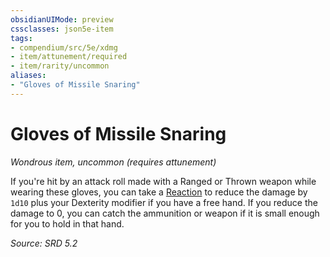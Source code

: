 ```yaml
---
obsidianUIMode: preview
cssclasses: json5e-item
tags:
- compendium/src/5e/xdmg
- item/attunement/required
- item/rarity/uncommon
aliases: 
- "Gloves of Missile Snaring"
---
```

# Gloves of Missile Snaring
*Wondrous item, uncommon (requires attunement)*  


If you're hit by an attack roll made with a Ranged or Thrown weapon while wearing these gloves, you can take a [Reaction](rules/variant-rules/reaction-xphb.md) to reduce the damage by `1d10` plus your Dexterity modifier if you have a free hand. If you reduce the damage to 0, you can catch the ammunition or weapon if it is small enough for you to hold in that hand.

*Source: SRD 5.2*